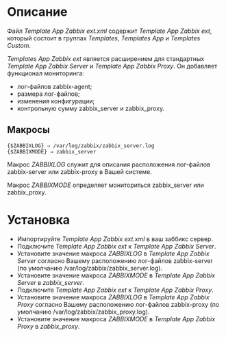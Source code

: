# Описание
Файл *Template App Zabbix ext.xml* содержит *Template App Zabbix ext*, который состоит в группах *Templates*, *Templates App* и *Templates Custom*.

*Templates App Zabbix ext* является расширением для стандартных *Template App Zabbix Server* и *Template App Zabbix Proxy*. Он добавляет функционал мониторинга:
- лог-файлов zabbix-agent;
- размера лог-файлов;
- изменения конфигурации;
- контрольную сумму zabbix_server и zabbix_proxy.

## Макросы
```text
{$ZABBIXLOG} ⇒ /var/log/zabbix/zabbix_server.log
{$ZABBIXMODE} ⇒ zabbix_server
```
Макрос *ZABBIXLOG* служит для описания расположения лог-файлов zabbix-server или zabbix-proxy в Вашей системе.

Макрос *ZABBIXMODE* определяет мониториться zabbix_server или zabbix_proxy.

# Установка
- Импортируйте *Template App Zabbix ext.xml* в ваш заббикс сервер. 
- Подключите *Template App Zabbix ext* к *Template App Zabbix Server*.
 - Установите значение макроса *ZABBIXLOG* в *Template App Zabbix Server* согласно Вашему расположению лог-файлов zabbix-server (по умолчанию /var/log/zabbix/zabbix_server.log).
 - Установите значение макроса *ZABBIXMODE* в *Template App Zabbix Server* в *zabbix_server*.
- Подключите *Template App Zabbix ext* к *Template App Zabbix Proxy*.
 - Установите значение макроса *ZABBIXLOG* в *Template App Zabbix Proxy* согласно Вашему расположению лог-файлов zabbix-proxy (по умолчанию /var/log/zabbix/zabbix_proxy.log).
 - Установите значение макроса *ZABBIXMODE* в *Template App Zabbix Proxy* в *zabbix_proxy*.

